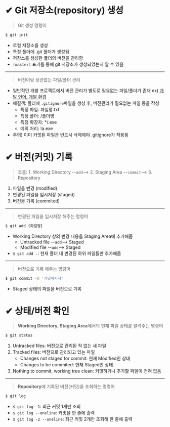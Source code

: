 # ✔ Git 저장소(repository) 생성

> Git 생성 명령어

```bash
$ git init
```
- 로컬 저장소를 생성
- 특정 폴더에 .git 폴더가 생성됨
- 저장소를 생성한 폴더의 버전을 관리함
- `(master)` 표기를 통해 git 저장소가 생성되었는지 알 수 있음
*****
> 버전이랑 상관없는 파일/폴더 관리

  - 일반적인 개발 프로젝트에서 버전 관리가 별도로 필요없는 파일/폴더가 존재  ex) [개발 언어, 개발 환경](https://www.toptal.com/developers/gitignore/)
  - 해결책: 폴더에 `.gitignore`파일을 생성 후, 버전관리가 필요없는 파일 등을 작성
      - 특정 파일: 파일명.txt
      - 특정 폴더: /폴더명
      - 특정 확장자: */.exe
      - 예외 처리: !a.exe
  - 주의) 이미 커밋된 파일은 반드시 삭제해야 .gitignore가 적용됨



# ✔ 버전(커밋) 기록
> 흐름: 1. Working Directory  --`add`-->  2. Staging Area  --`commit`-->  3. Repository

1. 파일을 변경 (modified)
2. 변경된 파일을 임시저장 (staged)
3. 버전을 기록 (commited)
*****
> 변경된 파일을 임시저장 해주는 명령어
```bash
$ git add {파일명}
```
- Working Directory 상의 변경 내용을 Staging Area에 추가해줌
  - Untracked file --`add`--> Staged
  - Modified file --`add`--> Staged
- `$ git add .`: 현재 폴더 내 변경된 하위 파일들만 추가해줌
*****
> 버전으로 기록 해주는 명령어
```bash
$ git commit -m '커밋메시지'
```

- Staged 상태의 파일을 버전으로 기록



# ✔ 상태/버전 확인 
> **Working Directory, Staging Area**에서의 현재 파일 상태를 알려주는 명령어

```bash
$ git status
```
1. Untracked files: 버전으로 관리된 적 없는 새 파일
2. Tracked files: 버전으로 관리되고 있는 파일
     - Changes not staged for commit: 현재 Modified인 상태
     - Changes to be commited: 현재 Staged인 상태
3. Nothing to commit, working tree clean: 커밋하거나 추가할 파일이 전혀 없음 
*****
> **Repository**에 기록된 버전(커밋)을 조회하는 명령어
```bash
$ git log
```
- `$ git log -1`: 최근 커밋 1개만 조회
- `$ git log --oneline`: 커밋을 한 줄에 출력
- `$ git log -2 --oneline`: 최근 커밋 2개만 조회해 한 줄에 출력 
